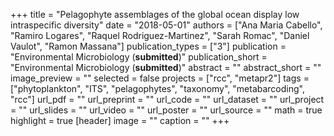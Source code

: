 +++
title = "Pelagophyte assemblages of the global ocean display low intraspecific diversity"
date = "2018-05-01"
authors = ["Ana Maria Cabello", "Ramiro Logares", "Raquel Rodriguez-Martinez", "Sarah Romac", "Daniel Vaulot", "Ramon Massana"]
publication_types = ["3"]
publication = "Environmental Microbiology (**submitted**)"
publication_short = "Environmental Microbiology (**submitted**)"
abstract = ""
abstract_short = ""
image_preview = ""
selected = false
projects = ["rcc", "metapr2"]
tags = ["phytoplankton", "ITS", "pelagophytes", "taxonomy", "metabarcoding", "rcc"]
url_pdf = ""
url_preprint = ""
url_code = ""
url_dataset = ""
url_project = ""
url_slides = ""
url_video = ""
url_poster = ""
url_source = ""
math = true
highlight = true
[header]
image = ""
caption = ""
+++
